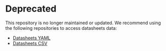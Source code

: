 # Deprecated

This repository is no longer maintained or updated. We recommend using the following repositories to access datasheets data:
- [Datasheets YAML](https://github.com/new-world-tools/datasheets-yaml)
- [Datasheets CSV](https://github.com/new-world-tools/datasheets-csv)
